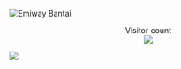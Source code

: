 ![Emiway Bantai](https://openseauserdata.com/files/2ef12599f5e22254e7ff4f89c3af163a.jpg)
<p align="center"> 
  Visitor count<br>
  <img src="https://profile-counter.glitch.me/knownblackhat/count.svg" />
</p>
<img src="https://github-readme-stats.vercel.app/api?username=knownblackhat&show_icons=true&theme=transparent"/>
